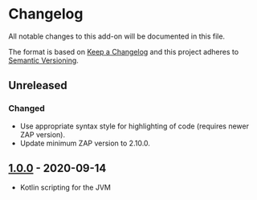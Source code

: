 # Changelog
All notable changes to this add-on will be documented in this file.

The format is based on [Keep a Changelog](https://keepachangelog.com/en/1.0.0/)
and this project adheres to [Semantic Versioning](https://semver.org/spec/v2.0.0.html).

## Unreleased
### Changed
- Use appropriate syntax style for highlighting of code (requires newer ZAP version).
- Update minimum ZAP version to 2.10.0.

## [1.0.0] - 2020-09-14

- Kotlin scripting for the JVM

[1.0.0]: https://github.com/zaproxy/zap-extensions/releases/kotlin-v1.0.0
